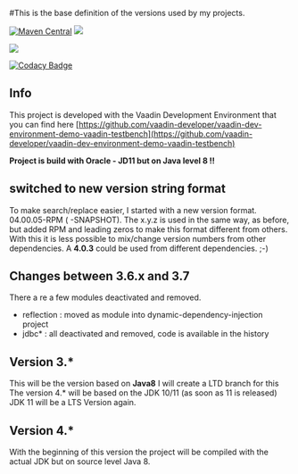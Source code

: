 #This is the base definition of the versions used by my projects.

[![Maven Central](https://maven-badges.herokuapp.com/maven-central/org.rapidpm/rapidpm-dependencies/badge.svg)](https://maven-badges.herokuapp.com/maven-central/org.rapidpm/rapidpm-dependencies)
[![](https://jitpack.io/v/rapidpm/rapidpm-dependencies.svg)](https://jitpack.io/#rapidpm/rapidpm-dependencies)



[![](https://jitci.com/gh/RapidPM/rapidpm-dependencies/svg)](https://jitci.com/gh/RapidPM/rapidpm-dependencies)

[![Codacy Badge](https://api.codacy.com/project/badge/Grade/c1133e6bd62d49d39c79c5b58d31c661)](https://app.codacy.com/app/sven-ruppert/rapidpm-dependencies?utm_source=github.com&utm_medium=referral&utm_content=RapidPM/rapidpm-dependencies&utm_campaign=badger)


## Info
This project is developed with the Vaadin Development Environment
that you can find here [https://github.com/vaadin-developer/vaadin-dev-environment-demo-vaadin-testbench](https://github.com/vaadin-developer/vaadin-dev-environment-demo-vaadin-testbench)

**Project is build with Oracle - JD11 but on Java level 8 !!**


## switched to new version string format
To make search/replace easier, I started with a new version format.
04.00.05-RPM ( -SNAPSHOT). The x.y.z is used in the same way, as before, but added RPM
and leading zeros to make this format different from others.
With this it is less possible to mix/change version numbers from 
other dependencies. A **4.0.3** could be used from different 
dependencies. ;-) 

## Changes between 3.6.x and 3.7
There a re a few modules deactivated and removed.
* reflection : moved as module into dynamic-dependency-injection project
* jdbc* : all deactivated and removed, code is available in the history

## Version 3.* 
This will be the version based on **Java8**
I will create a LTD branch for this
The  version 4.* will be based on the JDK 10/11 (as soon as 11 is released)
JDK 11 will be a LTS Version again.

## Version 4.*
With the beginning of this version
the project will be compiled with the actual JDK but on source level Java 8.




